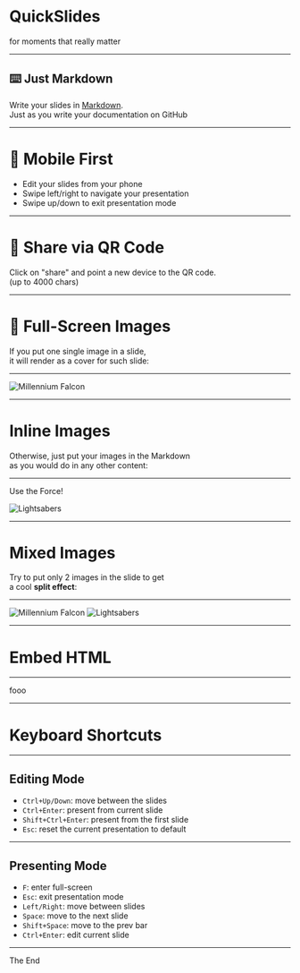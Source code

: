 # QuickSlides

for moments that really matter

---

## ⌨️ Just Markdown

Write your slides in [Markdown](https://www.markdownguide.org).  
Just as you write your documentation on GitHub

---

# 📱 Mobile First

- Edit your slides from your phone
- Swipe left/right to navigate your presentation
- Swipe up/down to exit presentation mode

---

# 🚀 Share via QR Code

<div class="text-center">Click on "share" and point a new device to the QR code.</div>
<div class="text-center text-xs italic">(up to 4000 chars)</div>

---

# 🎇 Full-Screen Images

If you put one single image in a slide,  
it will render as a cover for such slide:

---

![Millennium Falcon](/images/millennium-falcon.png)

---

# Inline Images

Otherwise, just put your images in the Markdown  
as you would do in any other content:

---

Use the Force!

![Lightsabers](/images/xwing.jpg)

---

# Mixed Images

Try to put only 2 images in the slide to get  
a cool **split effect**:

---

![Millennium Falcon](/images/millennium-falcon.png)
![Lightsabers](/images/xwing.jpg)

---

# Embed HTML

---

<div class="w-full h-full bg-blue-500 text-white p-4 rounded">fooo</div>

---

# Keyboard Shortcuts

---

## Editing Mode

- `Ctrl+Up/Down`: move between the slides
- `Ctrl+Enter`: present from current slide
- `Shift+Ctrl+Enter`: present from the first slide
- `Esc`: reset the current presentation to default

---

## Presenting Mode

- `F`: enter full-screen
- `Esc`: exit presentation mode
- `Left/Right`: move between slides
- `Space`: move to the next slide
- `Shift+Space`: move to the prev bar
- `Ctrl+Enter`: edit current slide

---

The End
